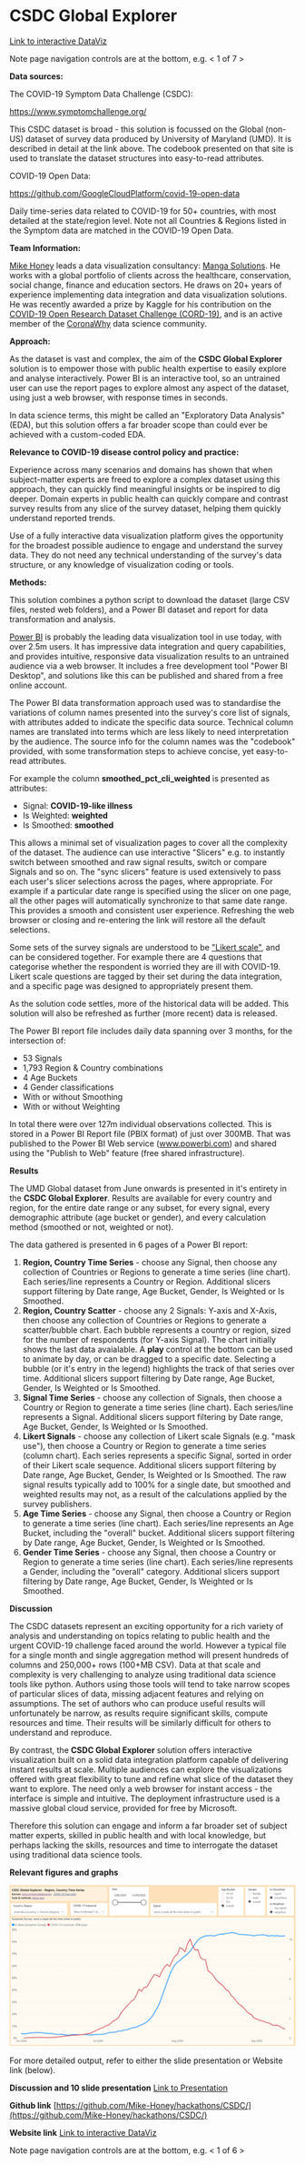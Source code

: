# CSDC Global Explorer

[Link to interactive DataViz](https://app.powerbi.com/view?r=eyJrIjoiZGYxZTAyZTktOGE2Yi00Mjc5LWIzMGMtNzRkMDU1ZTY1NTNhIiwidCI6ImRjMWYwNGY1LWMxZTUtNDQyOS1hODEyLTU3OTNiZTQ1YmY5ZCIsImMiOjEwfQ%3D%3D)

Note page navigation controls are at the bottom, e.g. < 1 of 7 >


**Data sources:**

The COVID-19 Symptom Data Challenge (CSDC):

https://www.symptomchallenge.org/

This CSDC dataset is broad - this solution is focussed on the Global (non-US) dataset of survey data produced by University of Maryland (UMD). It is described in detail at the link above.  The codebook presented on that site is used to translate the dataset structures into easy-to-read attributes.


COVID-19 Open Data:

https://github.com/GoogleCloudPlatform/covid-19-open-data

Daily time-series data related to COVID-19 for 50+ countries, with most detailed at the state/region level.  Note not all Countries & Regions listed in the Symptom data are matched in the COVID-19 Open Data. 


**Team Information:**

[Mike Honey](https://www.linkedin.com/in/mikehoney/) leads a data visualization consultancy: [Manga Solutions](https://www.mangasolutions.com). He works with a global portfolio of clients across the healthcare, conservation, social change, finance and education sectors. He draws on 20+ years of experience implementing data integration and data visualization solutions. He was recently awarded a prize by Kaggle for his contribution on the [COVID-19 Open Research Dataset Challenge (CORD-19)](https://www.kaggle.com/allen-institute-for-ai/CORD-19-research-challenge), and is an active member of the [CoronaWhy](www.coronawhy.org) data science community.


**Approach:**

As the dataset is vast and complex, the aim of the **CSDC Global Explorer** solution is to empower those with public health expertise to easily explore and analyse interactively. Power BI is an interactive tool, so an untrained user can use the report pages to explore almost any aspect of the dataset, using just a web browser, with response times in seconds. 

In data science terms, this might be called an "Exploratory Data Analysis" (EDA), but this solution offers a far broader scope than could ever be achieved with a custom-coded EDA. 


**Relevance to COVID-19 disease control policy and practice:**

Experience across many scenarios and domains has shown that when subject-matter experts are freed to explore a complex dataset using this approach, they can quickly find meaningful insights or be inspired to dig deeper.  Domain experts in public health can quickly compare and contrast survey results from any slice of the survey dataset, helping them quickly understand reported trends.

Use of a fully interactive data visualization platform gives the opportunity for the broadest possible audience to engage and understand the survey data.  They do not need any technical understanding of the survey's data structure, or any knowledge of visualization coding or tools.   


**Methods:**

This solution combines a python script to download the dataset (large CSV files, nested web folders), and a Power BI dataset and report for data transformation and analysis.

[Power BI](powerbi.com) is probably the leading data visualization tool in use today, with over 2.5m users. It has impressive data integration and query capabilities, and provides intuitive, responsive data visualization results to an untrained audience via a web browser. It includes a free development tool "Power BI Desktop", and solutions like this can be published and shared from a free online account. 

The Power BI data transformation approach used was to standardise the variations of column names presented into the survey's core list of signals, with attributes added to indicate the specific data source. Technical column names are translated into terms which are less likely to need interpretation by the audience.  The source info for the column names was the "codebook" provided, with some transformation steps to achieve concise, yet easy-to-read attributes.

For example the column **smoothed_pct_cli_weighted** is presented as attributes:
- Signal: **COVID-19-like illness**
- Is Weighted: **weighted**
- Is Smoothed: **smoothed**

This allows a minimal set of visualization pages to cover all the complexity of the dataset. The audience can use interactive "Slicers" e.g. to instantly switch between smoothed and raw signal results, switch or compare Signals and so on.  The "sync slicers" feature is used extensively to pass each user's slicer selections across the pages, where appropriate. For example if a particular date range is specified using the slicer on one page, all the other pages will automatically synchronize to that same date range.  This provides a smooth and consistent user experience. Refreshing the web browser or closing and re-entering the link will restore all the default selections.

Some sets of the survey signals are understood to be ["Likert scale"](https://en.wikipedia.org/wiki/Likert_scale), and can be considered together. For example there are 4 questions that categorise whether the respondent is worried they are ill with COVID-19. Likert scale questions are tagged by their set during the data integration, and a specific page was designed to appropriately present them.

As the solution code settles, more of the historical data will be added. This solution will also be refreshed as further (more recent) data is released.

The Power BI report file includes daily data spanning over 3 months, for the intersection of:
- 53 Signals
- 1,793 Region & Country combinations
- 4 Age Buckets
- 4 Gender classifications
- With or without Smoothing
- With or without Weighting

In total there were over 127m individual observations collected. This is stored in a Power BI Report file (PBIX format) of just over 300MB.  That was published to the Power BI Web service (www.powerbi.com) and shared using the "Publish to Web" feature (free shared infrastructure).


**Results**

The UMD Global dataset from June onwards is presented in it's entirety in the **CSDC Global Explorer**. Results are available for every country and region, for the entire date range or any subset, for every signal, every demographic attribute (age bucket or gender), and every calculation method (smoothed or not, weighted or not).

The data gathered is presented in 6 pages of a Power BI report:
1. **Region, Country Time Series** - choose any Signal, then choose any collection of Countries or Regions to generate a time series (line chart). Each series/line represents a Country or Region. Additional slicers support filtering by Date range, Age Bucket, Gender, Is Weighted or Is Smoothed.  
2. **Region, Country Scatter** - choose any 2 Signals: Y-axis and X-Axis, then choose any collection of Countries or Regions to generate a scatter/bubble chart. Each bubble represents a country or region, sized for the number of respondents (for Y-axis Signal). The chart initially shows the last data avaialable. A **play** control at the bottom can be used to animate by day, or can be dragged to a specific date. Selecting a bubble (or it's entry in the legend) highlights the track of that series over time. Additional slicers support filtering by Date range, Age Bucket, Gender, Is Weighted or Is Smoothed.  
3. **Signal Time Series** - choose any collection of Signals, then choose a Country or Region to generate a time series (line chart). Each series/line represents a Signal. Additional slicers support filtering by Date range, Age Bucket, Gender, Is Weighted or Is Smoothed.  
4. **Likert Signals** - choose any collection of Likert scale Signals (e.g. "mask use"), then choose a Country or Region to generate a time series (column chart). Each series represents a specific Signal, sorted in order of their Likert scale sequence. Additional slicers support filtering by Date range, Age Bucket, Gender, Is Weighted or Is Smoothed.  The raw signal results typically add to 100% for a single date, but smoothed and weighted results may not, as a result of the calculations applied by the survey publishers.
5. **Age Time Series** - choose any Signal, then choose a Country or Region to generate a time series (line chart). Each series/line represents an Age Bucket, including the "overall" bucket. Additional slicers support filtering by Date range, Age Bucket, Gender, Is Weighted or Is Smoothed.  
6. **Gender Time Series** - choose any Signal, then choose a Country or Region to generate a time series (line chart). Each series/line represents a Gender, including the "overall" category. Additional slicers support filtering by Date range, Age Bucket, Gender, Is Weighted or Is Smoothed.  


**Discussion**

The CSDC datasets represent an exciting opportunity for a rich variety of analysis and understanding on topics relating to public health and the urgent COVID-19 challenge faced around the world. However a typical file for a single month and single aggregation method will present hundreds of columns and 250,000+ rows (100+MB CSV). Data at that scale and complexity is very challenging to analyze using traditional data science tools like python. Authors using those tools will tend to take narrow scopes of particular slices of data, missing adjacent features and relying on assumptions.  The set of authors who can produce useful results will unfortunately be narrow, as results require significant skills, compute resources and time.  Their results will be similarly difficult for others to understand and reproduce.

By contrast, the **CSDC Global Explorer** solution offers interactive visualization built on a solid data integration platform capable of delivering instant results at scale. Multiple audiences can explore the visualizations offered with great flexibility to tune and refine what slice of the dataset they want to explore.  The need only a web browser for instant access - the interface is simple and intuitive.  The deployment infrastructure used is a massive global cloud service, provided for free by Microsoft. 

Therefore this solution can engage and inform a far broader set of subject matter experts, skilled in public health and with local knowledge, but perhaps lacking the skills, resources and time to interrogate the dataset using traditional data science tools.


**Relevant figures and graphs**

[![View and interact with the report in full-screen](https://github.com/Mike-Honey/hackathons/raw/master/CSDC/CSDC_EDA_1.png)](https://app.powerbi.com/view?r=eyJrIjoiZGYxZTAyZTktOGE2Yi00Mjc5LWIzMGMtNzRkMDU1ZTY1NTNhIiwidCI6ImRjMWYwNGY1LWMxZTUtNDQyOS1hODEyLTU3OTNiZTQ1YmY5ZCIsImMiOjEwfQ%3D%3D)

For more detailed output, refer to either the slide presentation or Website link (below).


**Discussion and 10 slide presentation**
[Link to Presentation](https://github.com/Mike-Honey/hackathons/raw/master/CSDC/COVID-19%20Symptom%20Data%20Challenge%20-%20Global%20Explorer.pptx)

**Github link**
[https://github.com/Mike-Honey/hackathons/CSDC/](https://github.com/Mike-Honey/hackathons/CSDC/)

**Website link**
[Link to interactive DataViz](https://app.powerbi.com/view?r=eyJrIjoiZGYxZTAyZTktOGE2Yi00Mjc5LWIzMGMtNzRkMDU1ZTY1NTNhIiwidCI6ImRjMWYwNGY1LWMxZTUtNDQyOS1hODEyLTU3OTNiZTQ1YmY5ZCIsImMiOjEwfQ%3D%3D)

Note page navigation controls are at the bottom, e.g. < 1 of 6 >
